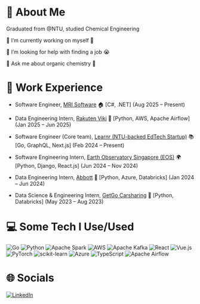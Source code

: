 # 💫 About Me
Graduated from @NTU, studied Chemical Engineering 


🔭 I’m currently working on myself 😤

🤝 I’m looking for help with finding a job 😭

💬 Ask me about organic chemistry 🧪

# 💫 Work Experience
- Software Engineer, [MRI Software](https://www.mrisoftware.com) 🏠 [C#, .NET]
  (Aug 2025 – Present)

- Data Engineering Intern, [Rakuten Viki](https://www.viki.com/) 🎥 [Python, AWS, Apache Airflow]
  (Jan 2025 – Jun 2025)

- Software Engineer (Core team), [Learnr (NTU-backed EdTech Startup)](https://www.learnr.sg/) 📚  [Go, GraphQL, Next.js]
  (Feb 2024 – Present)
  
- Software Engineering Intern, [Earth Observatory Singapore (EOS)](https://earthobservatory.sg) 🌍  [Python, Django, React.js]
  (Jun 2024 – Nov 2024)

- Data Engineering Intern, [Abbott](https://www.abbott.com) 🍼  [Python, Azure, Databricks]
  (Jan 2024 – Jun 2024)

- Data Science & Engineering Intern, [GetGo Carsharing](https://www.getgo.sg) 🚙  [Python, Databricks]
  (May 2023 – Aug 2023)

# 💻 Some Tech I Use/Used
![Go](https://img.shields.io/badge/go-%2300ADD8.svg?style=for-the-badge&logo=go&logoColor=white) ![Python](https://img.shields.io/badge/python-3670A0?style=for-the-badge&logo=python&logoColor=ffdd54) ![Apache Spark](https://img.shields.io/badge/Apache%20Spark-FDEE21?style=for-the-badge&logo=apachespark&logoColor=black) ![AWS](https://img.shields.io/badge/AWS-%23FF9900.svg?style=for-the-badge&logo=amazon-aws&logoColor=white) ![Apache Kafka](https://img.shields.io/badge/Apache%20Kafka-000?style=for-the-badge&logo=apachekafka) ![React](https://img.shields.io/badge/react-%2320232a.svg?style=for-the-badge&logo=react&logoColor=%2361DAFB) ![Vue.js](https://img.shields.io/badge/vue.js-%2335495e.svg?style=for-the-badge&logo=vuedotjs&logoColor=%234FC08D) ![PyTorch](https://img.shields.io/badge/PyTorch-%23EE4C2C.svg?style=for-the-badge&logo=PyTorch&logoColor=white) ![scikit-learn](https://img.shields.io/badge/scikit--learn-%23F7931E.svg?style=for-the-badge&logo=scikit-learn&logoColor=white) ![Azure](https://img.shields.io/badge/azure-%230072C6.svg?style=for-the-badge&logo=microsoftazure&logoColor=white) ![TypeScript](https://img.shields.io/badge/typescript-%23007ACC.svg?style=for-the-badge&logo=typescript&logoColor=white) ![Apache Airflow](https://img.shields.io/badge/Apache%20Airflow-017CEE?style=for-the-badge&logo=Apache%20Airflow&logoColor=white)

# 🌐 Socials
[![LinkedIn](https://img.shields.io/badge/LinkedIn-%230077B5.svg?logo=linkedin&logoColor=white)](https://www.linkedin.com/in/rafi-pangestu/)
